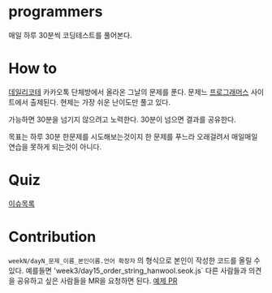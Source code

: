 # programmers
매일 하루 30분씩 코딩테스트를 풀어본다.

# How to 
[데일리코테](https://open.kakao.com/o/gbkSOWYc) 카카오톡 단체방에서 올라온 그날의 문제를 푼다. 문제느 [프로그래머스](https://programmers.co.kr/) 사이트에서 출제된다. 현제는 가장 쉬운 난이도만 풀고 있다.

가능하면 30분을 넘기지 않으려고 노력한다. 30분이 넘으면 결과를 공유한다.

목표는 하루 30분 한문제를 시도해보는것이지 한 문제를 푸느라 오래걸려서 매일매일 연습을 못하게 되는것이 아니다.

# Quiz
[이슈목록](https://github.com/daily-coding-test/programmers/issues) 

# Contribution
`weekN/dayN_문제_이름_본인이름.언어 확장자` 의 형식으로 본인이 작성한 코드를 올릴 수 있다. 예를들면 'week3/day15_order_string_hanwool.seok.js` 다른 사람들과 의견을 공유하고 싶은 사람들을 MR을 요청하면 된다. [예제 PR](https://github.com/daily-coding-test/programmers/pull/20)
